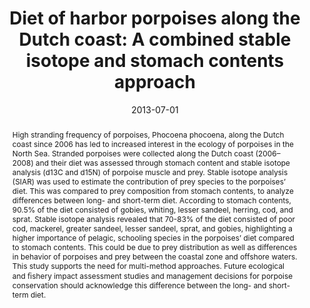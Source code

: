 ﻿---
title: "Diet of harbor porpoises along the Dutch coast: A combined stable isotope and stomach contents approach"
date: 2013-07-01
publishDate: 2020-02-22T09:51:32.674141Z
authors: ["Okka E. Jansen", "Loïc Michel", "Gilles Lepoint", "Krishna Das", "Abraham S. Couperus", "Peter J. H. Reijnders"]
publication_types: ["2"]
abstract: "High stranding frequency of porpoises, Phocoena phocoena, along the Dutch coast since 2006 has led to increased interest in the ecology of porpoises in the North Sea. Stranded porpoises were collected along the Dutch coast (2006–2008) and their diet was assessed through stomach content and stable isotope analysis (d13C and d15N) of porpoise muscle and prey. Stable isotope analysis (SIAR) was used to estimate the contribution of prey species to the porpoises’ diet. This was compared to prey composition from stomach contents, to analyze differences between long- and short-term diet. According to stomach contents, 90.5% of the diet consisted of gobies, whiting, lesser sandeel, herring, cod, and sprat. Stable isotope analysis revealed that 70-83% of the diet consisted of poor cod, mackerel, greater sandeel, lesser sandeel, sprat, and gobies, highlighting a higher importance of pelagic, schooling species in the porpoises’ diet compared to stomach contents. This could be due to prey distribution as well as differences in behavior of porpoises and prey between the coastal zone and offshore waters. This study supports the need for multi-method approaches. Future ecological and ﬁshery impact assessment studies and management decisions for porpoise conservation should acknowledge this difference between the long- and short-term diet."
featured: false
publication: "*Marine Mammal Science*"
url_pdf: "http://doi.wiley.com/10.1111/j.1748-7692.2012.00621.x"
doi: "10.1111/j.1748-7692.2012.00621.x"

tags: ["2013"]
---

